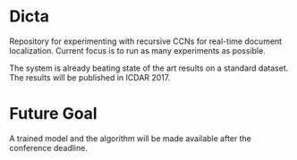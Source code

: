 # Dicta
Repository for experimenting with recursive CCNs for real-time document localization. 
Current focus is to run as many experiments as possible. 

The system is already beating state of the art results on a standard dataset. The results will be published in ICDAR 2017.

# Future Goal
A trained model and the algorithm will be made available after the conference deadline. 
